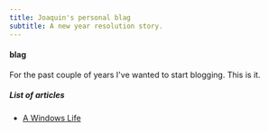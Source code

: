 ```yaml
---
title: Joaquin's personal blag
subtitle: A new year resolution story.
---
```

#### blag

For the past couple of years
I've wanted to start blogging. This is it.


##### List of articles

- [A Windows Life](./windows_life.html)